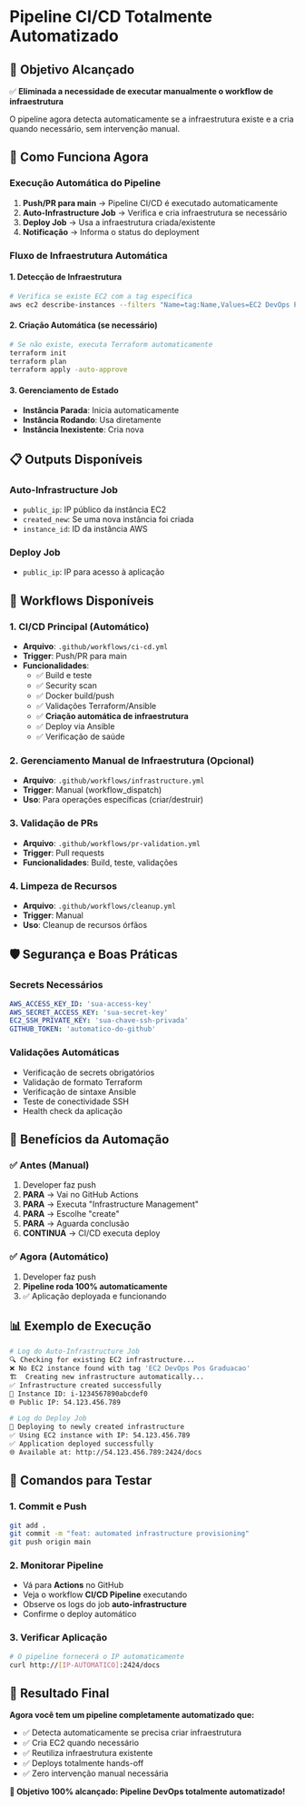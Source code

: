 # Pipeline CI/CD Totalmente Automatizado

## 🎯 Objetivo Alcançado

✅ **Eliminada a necessidade de executar manualmente o workflow de infraestrutura**

O pipeline agora detecta automaticamente se a infraestrutura existe e a cria quando necessário, sem intervenção manual.

## 🚀 Como Funciona Agora

### Execução Automática do Pipeline

1. **Push/PR para main** → Pipeline CI/CD é executado automaticamente
2. **Auto-Infrastructure Job** → Verifica e cria infraestrutura se necessário
3. **Deploy Job** → Usa a infraestrutura criada/existente
4. **Notificação** → Informa o status do deployment

### Fluxo de Infraestrutura Automática

#### 1. Detecção de Infraestrutura

```bash
# Verifica se existe EC2 com a tag específica
aws ec2 describe-instances --filters "Name=tag:Name,Values=EC2 DevOps Pos Graduacao"
```

#### 2. Criação Automática (se necessário)

```bash
# Se não existe, executa Terraform automaticamente
terraform init
terraform plan
terraform apply -auto-approve
```

#### 3. Gerenciamento de Estado

- **Instância Parada**: Inicia automaticamente
- **Instância Rodando**: Usa diretamente
- **Instância Inexistente**: Cria nova

## 📋 Outputs Disponíveis

### Auto-Infrastructure Job

- `public_ip`: IP público da instância EC2
- `created_new`: Se uma nova instância foi criada
- `instance_id`: ID da instância AWS

### Deploy Job

- `public_ip`: IP para acesso à aplicação

## 🔄 Workflows Disponíveis

### 1. CI/CD Principal (Automático)

- **Arquivo**: `.github/workflows/ci-cd.yml`
- **Trigger**: Push/PR para main
- **Funcionalidades**:
  - ✅ Build e teste
  - ✅ Security scan
  - ✅ Docker build/push
  - ✅ Validações Terraform/Ansible
  - ✅ **Criação automática de infraestrutura**
  - ✅ Deploy via Ansible
  - ✅ Verificação de saúde

### 2. Gerenciamento Manual de Infraestrutura (Opcional)

- **Arquivo**: `.github/workflows/infrastructure.yml`
- **Trigger**: Manual (workflow_dispatch)
- **Uso**: Para operações específicas (criar/destruir)

### 3. Validação de PRs

- **Arquivo**: `.github/workflows/pr-validation.yml`
- **Trigger**: Pull requests
- **Funcionalidades**: Build, teste, validações

### 4. Limpeza de Recursos

- **Arquivo**: `.github/workflows/cleanup.yml`
- **Trigger**: Manual
- **Uso**: Cleanup de recursos órfãos

## 🛡️ Segurança e Boas Práticas

### Secrets Necessários

```yaml
AWS_ACCESS_KEY_ID: 'sua-access-key'
AWS_SECRET_ACCESS_KEY: 'sua-secret-key'
EC2_SSH_PRIVATE_KEY: 'sua-chave-ssh-privada'
GITHUB_TOKEN: 'automatico-do-github'
```

### Validações Automáticas

- Verificação de secrets obrigatórios
- Validação de formato Terraform
- Verificação de sintaxe Ansible
- Teste de conectividade SSH
- Health check da aplicação

## 🎯 Benefícios da Automação

### ✅ Antes (Manual)

1. Developer faz push
2. **PARA** → Vai no GitHub Actions
3. **PARA** → Executa "Infrastructure Management"
4. **PARA** → Escolhe "create"
5. **PARA** → Aguarda conclusão
6. **CONTINUA** → CI/CD executa deploy

### ✅ Agora (Automático)

1. Developer faz push
2. **Pipeline roda 100% automaticamente**
3. ✅ Aplicação deployada e funcionando

## 📊 Exemplo de Execução

```bash
# Log do Auto-Infrastructure Job
🔍 Checking for existing EC2 infrastructure...
❌ No EC2 instance found with tag 'EC2 DevOps Pos Graduacao'
🏗️  Creating new infrastructure automatically...
✅ Infrastructure created successfully
📍 Instance ID: i-1234567890abcdef0
🌐 Public IP: 54.123.456.789

# Log do Deploy Job
🚀 Deploying to newly created infrastructure
✅ Using EC2 instance with IP: 54.123.456.789
✅ Application deployed successfully
🌐 Available at: http://54.123.456.789:2424/docs
```

## 🔧 Comandos para Testar

### 1. Commit e Push

```bash
git add .
git commit -m "feat: automated infrastructure provisioning"
git push origin main
```

### 2. Monitorar Pipeline

- Vá para **Actions** no GitHub
- Veja o workflow **CI/CD Pipeline** executando
- Observe os logs do job **auto-infrastructure**
- Confirme o deploy automático

### 3. Verificar Aplicação

```bash
# O pipeline fornecerá o IP automaticamente
curl http://[IP-AUTOMATICO]:2424/docs
```

## 🎉 Resultado Final

**Agora você tem um pipeline completamente automatizado que:**

- ✅ Detecta automaticamente se precisa criar infraestrutura
- ✅ Cria EC2 quando necessário
- ✅ Reutiliza infraestrutura existente
- ✅ Deploys totalmente hands-off
- ✅ Zero intervenção manual necessária

**🎯 Objetivo 100% alcançado: Pipeline DevOps totalmente automatizado!**
